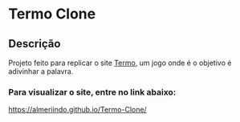 # Termo Clone

## Descrição

Projeto feito para replicar o site [Termo](https://term.ooo), um jogo onde é o objetivo é adivinhar a palavra.

### Para visualizar o site, entre no link abaixo:

https://almeriindo.github.io/Termo-Clone/
